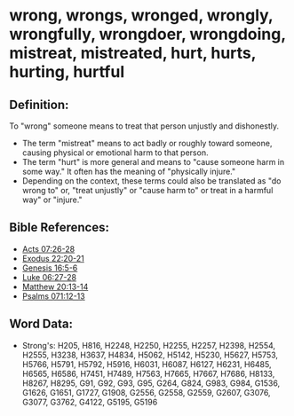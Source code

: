 # wrong, wrongs, wronged, wrongly, wrongfully, wrongdoer, wrongdoing, mistreat, mistreated, hurt, hurts, hurting, hurtful #

## Definition: ##

To "wrong" someone means to treat that person unjustly and dishonestly.

* The term "mistreat" means to act badly or roughly toward someone, causing physical or emotional harm to that person.
* The term "hurt" is more general and means to "cause someone harm in some way." It often has the meaning of "physically injure."
* Depending on the context, these terms could also be translated as "do wrong to" or, "treat unjustly" or "cause harm to" or treat in a harmful way" or "injure."

## Bible References: ##

* [Acts 07:26-28](rc://en/tn/help/act/07/26)
* [Exodus 22:20-21](rc://en/tn/help/exo/22/20)
* [Genesis 16:5-6](rc://en/tn/help/gen/16/05)
* [Luke 06:27-28](rc://en/tn/help/luk/06/27)
* [Matthew 20:13-14](rc://en/tn/help/mat/20/13)
* [Psalms 071:12-13](rc://en/tn/help/psa/071/012)

## Word Data: ##

* Strong's: H205, H816, H2248, H2250, H2255, H2257, H2398, H2554, H2555, H3238, H3637, H4834, H5062, H5142, H5230, H5627, H5753, H5766, H5791, H5792, H5916, H6031, H6087, H6127, H6231, H6485, H6565, H6586, H7451, H7489, H7563, H7665, H7667, H7686, H8133, H8267, H8295, G91, G92, G93, G95, G264, G824, G983, G984, G1536, G1626, G1651, G1727, G1908, G2556, G2558, G2559, G2607, G3076, G3077, G3762, G4122, G5195, G5196
